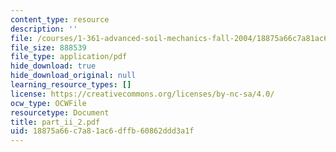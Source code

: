 ```yaml
---
content_type: resource
description: ''
file: /courses/1-361-advanced-soil-mechanics-fall-2004/18875a66c7a81ac6dffb60862ddd3a1f_part_ii_2.pdf
file_size: 888539
file_type: application/pdf
hide_download: true
hide_download_original: null
learning_resource_types: []
license: https://creativecommons.org/licenses/by-nc-sa/4.0/
ocw_type: OCWFile
resourcetype: Document
title: part_ii_2.pdf
uid: 18875a66-c7a8-1ac6-dffb-60862ddd3a1f
---
```

